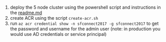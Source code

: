 1. deploy the 5 node cluster using the powershell script and instructions in the [readme.md](arm-5-container/readme.md)
2. create ACR using the script `create-acr.sh`
3. run `az acr credential show -n sfconnect2017 -g sfconnect2017` to get the password and username for the admin user  (note: in production you would use AD credentials or service principal)